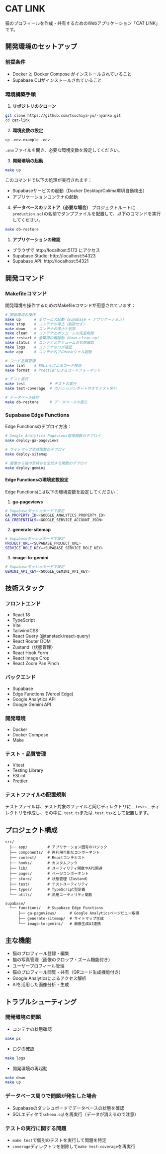 # CAT LINK

猫のプロフィールを作成・共有するためのWebアプリケーション「CAT LINK」です。

## 開発環境のセットアップ

### 前提条件

- Docker と Docker Compose がインストールされていること
- Supabase CLIがインストールされていること

### 環境構築手順

1. **リポジトリのクローン**
```bash
git clone https://github.com/tsuchiya-yu/-nyanko.git
cd cat-link
```

2. **環境変数の設定**
```bash
cp .env.example .env
```
`.env`ファイルを開き、必要な環境変数を設定してください。

3. **開発環境の起動**
```bash
make up
```
このコマンドで以下の処理が実行されます：
- Supabaseサービスの起動（Docker Desktop/Colima環境自動検出）
- アプリケーションコンテナの起動

4. **データベースのリストア（必要な場合）**
プロジェクトルートに`production.sql`の名前でダンプファイルを配置して、以下のコマンドを実行してください。
```bash
make db-restore
```

1. **アプリケーションの確認**
- ブラウザで http://localhost:5173 にアクセス
- Supabase Studio: http://localhost:54323
- Supabase API: http://localhost:54321

## 開発コマンド

### Makefileコマンド
開発環境を操作するためのMakefileコマンドが用意されています：

```bash
# 開発環境の操作
make up      # 全サービス起動（Supabase + アプリケーション）
make stop    # コンテナの停止（削除せず）
make down    # コンテナの停止と削除
make clean   # コンテナとボリュームの完全削除
make restart # 全環境の再起動（down→clean→up）
make status  # コンテナとボリュームの状態確認
make logs    # コンテナのログ確認
make app     # コンテナ内でのbashシェル起動

# コード品質管理
make lint    # ESLintによるコード検証
make format  # Prettierによるコードフォーマット

# テスト実行
make test           # テストの実行
make test-coverage  # カバレッジレポート付きでテスト実行

# データベース操作
make db-restore     # データベースの復元
```

### Supabase Edge Functions

Edge Functionsのデプロイ方法：

```bash
# Google Analytics Pageviews取得関数のデプロイ
make deploy-ga-pageviews

# サイトマップ生成関数のデプロイ
make deploy-sitemap

# 画像から猫の気持ちを生成する関数のデプロイ
make deploy-gemini
```

#### Edge Functionsの環境変数設定

Edge Functionsには以下の環境変数を設定してください：

1. **ga-pageviews**
```bash
# Supabaseダッシュボードで設定
GA_PROPERTY_ID=<GOOGLE_ANALYTICS_PROPERTY_ID>
GA_CREDENTIALS=<GOOGLE_SERVICE_ACCOUNT_JSON>
```

2. **generate-sitemap**
```bash
# Supabaseダッシュボードで設定
PROJECT_URL=<SUPABASE_PROJECT_URL>
SERVICE_ROLE_KEY=<SUPABASE_SERVICE_ROLE_KEY>
```

3. **image-to-gemini**
```bash
# Supabaseダッシュボードで設定
GEMINI_API_KEY=<GOOGLE_GEMINI_API_KEY>
```

## 技術スタック

### フロントエンド
- React 18
- TypeScript
- Vite
- TailwindCSS
- React Query (@tanstack/react-query)
- React Router DOM
- Zustand（状態管理）
- React Hook Form
- React Image Crop
- React Zoom Pan Pinch

### バックエンド
- Supabase
- Edge Functions (Vercel Edge)
- Google Analytics API
- Google Gemini API

### 開発環境
- Docker
- Docker Compose
- Make

### テスト・品質管理
- Vitest
- Testing Library
- ESLint
- Prettier

### テストファイルの配置規則

テストファイルは、テスト対象のファイルと同じディレクトリに`__tests__`ディレクトリを作成し、その中に`.test.ts`または`.test.tsx`として配置します。

## プロジェクト構成

```
src/
  ├── app/         # アプリケーション固有のロジック
  ├── components/  # 再利用可能なコンポーネント
  ├── context/     # Reactコンテキスト
  ├── hooks/       # カスタムフック
  ├── lib/         # ユーティリティ関数やAPI関連
  ├── pages/       # ページコンポーネント
  ├── store/       # 状態管理（Zustand）
  ├── test/        # テストユーティリティ
  ├── types/       # TypeScript型定義
  └── utils/       # 汎用ユーティリティ関数

supabase/
  └── functions/   # Supabase Edge Functions
      ├── ga-pageviews/      # Google Analyticsページビュー取得
      ├── generate-sitemap/  # サイトマップ生成
      └── image-to-gemini/   # 画像生成AI連携
```

## 主な機能

- 猫のプロフィール登録・編集
- 猫の写真管理（画像のクロップ・ズーム機能付き）
- ユーザープロフィール管理
- 猫のプロフィール閲覧・共有（QRコード生成機能付き）
- Google Analyticsによるアクセス解析
- AIを活用した画像分析・生成

## トラブルシューティング

### 開発環境の問題
- コンテナの状態確認
```bash
make ps
```
- ログの確認
```bash
make logs
```
- 開発環境の再起動
```bash
make down
make up
```

### データベース周りで問題が発生した場合
- Supabaseのダッシュボードでデータベースの状態を確認
- SQLエディタで`schema.sql`を再実行（データが消えるので注意）

### テストの実行に関する問題
- `make test`で個別のテストを実行して問題を特定
- `coverage`ディレクトリを削除して`make test-coverage`を再実行
